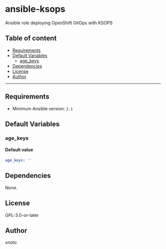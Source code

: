# ansible-ksops

Ansible role deploying OpenShift GitOps with KSOPS

## Table of content

- [Requirements](#requirements)
- [Default Variables](#default-variables)
  - [age_keys](#age_keys)
- [Dependencies](#dependencies)
- [License](#license)
- [Author](#author)

---

## Requirements

- Minimum Ansible version: `2.1`

## Default Variables

### age_keys

#### Default value

```YAML
age_keys: ''
```

## Dependencies

None.

## License

GPL-3.0-or-later

## Author

xnoto

